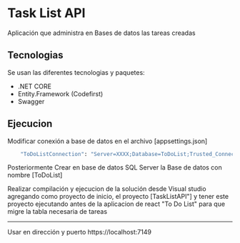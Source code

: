 # Task List API

Aplicación que administra en Bases de datos las tareas creadas

## Tecnologias

Se usan las diferentes tecnologias y paquetes:

* .NET CORE
* Entity.Framework (Codefirst)
* Swagger

## Ejecucion

Modificar conexión a base de datos en el archivo [appsettings.json]

```bash
    "ToDoListConnection": "Server=XXXX;Database=ToDoList;Trusted_Connection=True;TrustServerCertificate=True;"
```

Posteriormente Crear en base de datos SQL Server la Base de datos con nombre [ToDoList]


Realizar compilación y ejecucion de la solución desde Visual studio agregando como proyecto de inicio, el proyecto [TaskListAPI"] y tener este proyecto ejecutando antes de la aplicacion de react "To Do List" para que migre la tabla necesaria de tareas

--------------------

Usar en dirección y puerto https://localhost:7149